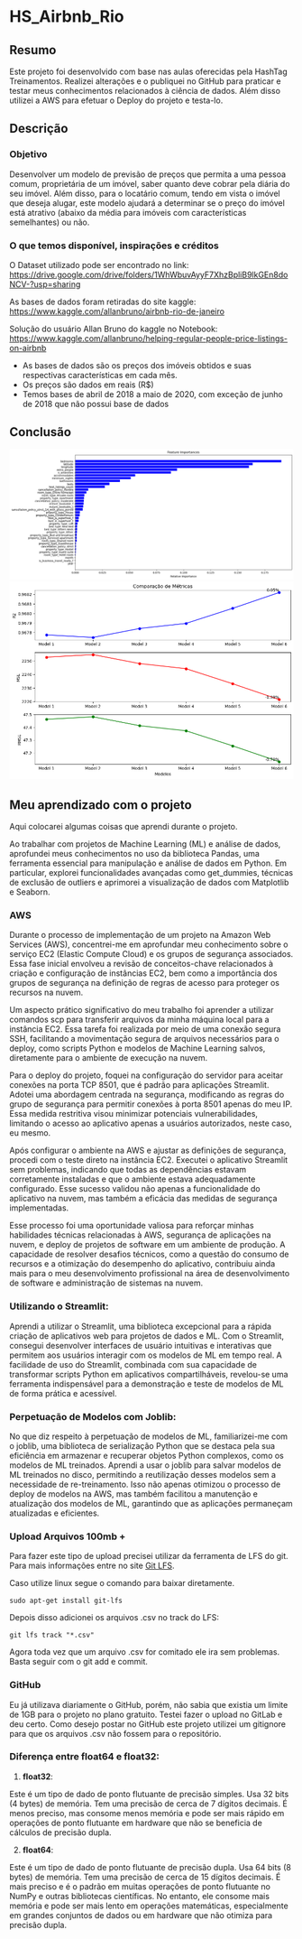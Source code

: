 # HS_Airbnb_Rio

## Resumo 

Este projeto foi desenvolvido com base nas aulas oferecidas pela HashTag Treinamentos. Realizei alterações e o publiquei no GitHub para praticar e testar meus conhecimentos relacionados à ciência de dados. Além disso utilizei a AWS para efetuar o Deploy do projeto e testa-lo.

## Descrição

### Objetivo

Desenvolver um modelo de previsão de preços que permita a uma pessoa comum, proprietária de um imóvel, saber quanto deve cobrar pela diária do seu imóvel. Além disso, para o locatário comum, tendo em vista o imóvel que deseja alugar, este modelo ajudará a determinar se o preço do imóvel está atrativo (abaixo da média para imóveis com características semelhantes) ou não.

### O que temos disponível, inspirações e créditos

O Dataset utilizado pode ser encontrado no link: https://drive.google.com/drive/folders/1WhWbuvAyyF7XhzBpliB9lkGEn8doNCV-?usp=sharing

As bases de dados foram retiradas do site kaggle: https://www.kaggle.com/allanbruno/airbnb-rio-de-janeiro

Solução do usuário Allan Bruno do kaggle no Notebook: https://www.kaggle.com/allanbruno/helping-regular-people-price-listings-on-airbnb

- As bases de dados são os preços dos imóveis obtidos e suas respectivas características em cada mês.
- Os preços são dados em reais (R$)
- Temos bases de abril de 2018 a maio de 2020, com exceção de junho de 2018 que não possui base de dados

## Conclusão

![](/img/importancia.png)
![](/img/comparacao.png)

## Meu aprendizado com o projeto

Aqui colocarei algumas coisas que aprendi durante o projeto.

Ao trabalhar com projetos de Machine Learning (ML) e análise de dados, aprofundei meus conhecimentos no uso da biblioteca Pandas, uma ferramenta essencial para manipulação e análise de dados em Python. Em particular, explorei funcionalidades avançadas como get_dummies, técnicas de exclusão de outliers e aprimorei a visualização de dados com Matplotlib e Seaborn.


### AWS

Durante o processo de implementação de um projeto na Amazon Web Services (AWS), concentrei-me em aprofundar meu conhecimento sobre o serviço EC2 (Elastic Compute Cloud) e os grupos de segurança associados. Essa fase inicial envolveu a revisão de conceitos-chave relacionados à criação e configuração de instâncias EC2, bem como a importância dos grupos de segurança na definição de regras de acesso para proteger os recursos na nuvem.

Um aspecto prático significativo do meu trabalho foi aprender a utilizar comandos scp para transferir arquivos da minha máquina local para a instância EC2. Essa tarefa foi realizada por meio de uma conexão segura SSH, facilitando a movimentação segura de arquivos necessários para o deploy, como scripts Python e modelos de Machine Learning salvos, diretamente para o ambiente de execução na nuvem.

Para o deploy do projeto, foquei na configuração do servidor para aceitar conexões na porta TCP 8501, que é padrão para aplicações Streamlit. Adotei uma abordagem centrada na segurança, modificando as regras do grupo de segurança para permitir conexões à porta 8501 apenas do meu IP. Essa medida restritiva visou minimizar potenciais vulnerabilidades, limitando o acesso ao aplicativo apenas a usuários autorizados, neste caso, eu mesmo.

Após configurar o ambiente na AWS e ajustar as definições de segurança, procedi com o teste direto na instância EC2. Executei o aplicativo Streamlit sem problemas, indicando que todas as dependências estavam corretamente instaladas e que o ambiente estava adequadamente configurado. Esse sucesso validou não apenas a funcionalidade do aplicativo na nuvem, mas também a eficácia das medidas de segurança implementadas.

Esse processo foi uma oportunidade valiosa para reforçar minhas habilidades técnicas relacionadas à AWS, segurança de aplicações na nuvem, e deploy de projetos de software em um ambiente de produção. A capacidade de resolver desafios técnicos, como a questão do consumo de recursos e a otimização do desempenho do aplicativo, contribuiu ainda mais para o meu desenvolvimento profissional na área de desenvolvimento de software e administração de sistemas na nuvem.

### Utilizando o Streamlit: 
Aprendi a utilizar o Streamlit, uma biblioteca excepcional para a rápida criação de aplicativos web para projetos de dados e ML. Com o Streamlit, consegui desenvolver interfaces de usuário intuitivas e interativas que permitem aos usuários interagir com os modelos de ML em tempo real. A facilidade de uso do Streamlit, combinada com sua capacidade de transformar scripts Python em aplicativos compartilháveis, revelou-se uma ferramenta indispensável para a demonstração e teste de modelos de ML de forma prática e acessível.

### Perpetuação de Modelos com Joblib: 
No que diz respeito à perpetuação de modelos de ML, familiarizei-me com o joblib, uma biblioteca de serialização Python que se destaca pela sua eficiência em armazenar e recuperar objetos Python complexos, como os modelos de ML treinados. Aprendi a usar o joblib para salvar modelos de ML treinados no disco, permitindo a reutilização desses modelos sem a necessidade de re-treinamento. Isso não apenas otimizou o processo de deploy de modelos na AWS, mas também facilitou a manutenção e atualização dos modelos de ML, garantindo que as aplicações permaneçam atualizadas e eficientes.

### Upload Arquivos 100mb +

Para fazer este tipo de upload precisei utilizar da ferramenta de LFS do git. Para mais informações entre no site [Git LFS](https://github.com/git-lfs/git-lfs?tab=readme-ov-file).

Caso utilize linux segue o comando para baixar diretamente.

```
sudo apt-get install git-lfs
```

Depois disso adicionei os arquivos .csv no track do LFS:

```
git lfs track "*.csv"
```

Agora toda vez que um arquivo .csv for comitado ele ira sem problemas. Basta seguir com o git add e commit.

### GitHub
Eu já utilizava diariamente o GitHub, porém, não sabia que existia um limite de 1GB para o projeto no plano gratuito. Testei fazer o upload no GitLab e deu certo. Como desejo postar no GitHub este projeto utilizei um gitignore para que os arquivos .csv não fossem para o repositório.

### Diferença entre float64 e float32: 

1. **float32**:

Este é um tipo de dado de ponto flutuante de precisão simples.
Usa 32 bits (4 bytes) de memória.
Tem uma precisão de cerca de 7 dígitos decimais.
É menos preciso, mas consome menos memória e pode ser mais rápido em operações de ponto flutuante em hardware que não se beneficia de cálculos de precisão dupla.

2. **float64**:

Este é um tipo de dado de ponto flutuante de precisão dupla.
Usa 64 bits (8 bytes) de memória.
Tem uma precisão de cerca de 15 dígitos decimais.
É mais preciso e é o padrão em muitas operações de ponto flutuante no NumPy e outras bibliotecas científicas. No entanto, ele consome mais memória e pode ser mais lento em operações matemáticas, especialmente em grandes conjuntos de dados ou em hardware que não otimiza para precisão dupla.